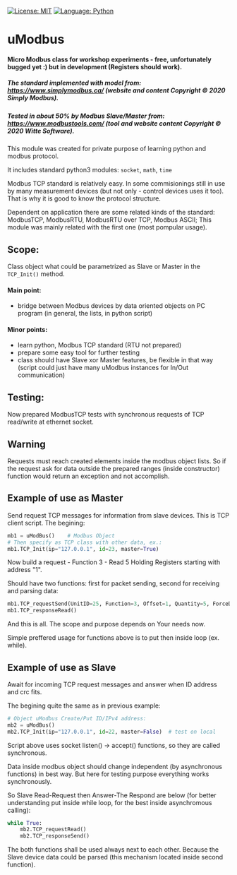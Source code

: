 [![License: MIT](https://img.shields.io/badge/license-MIT-blue)](https://github.com/kkuba91/uModbus/LICENSE)
[![Language: Python](https://img.shields.io/badge/python-%3E%3D3.7-blue)](https://github.com/kkuba91/uModbus)

# uModbus
#### Micro Modbus class for workshop experiments - free, unfortunately bugged yet :) but in development (Registers should work).

##### The standard implemented with model from: https://www.simplymodbus.ca/  (website and content Copyright © 2020 Simply Modbus).

##### Tested in about 50% by Modbus Slave/Master from: https://www.modbustools.com/  (tool and website content Copyright © 2020 Witte Software).  

This module was created for private purpose of learning python and modbus protocol.

It includes standard python3 modules: `socket`, `math`, `time`

Modbus TCP standard is relatively easy. In some commisionings still in use by many measurement devices (but not only - control devices uses it too).
That is why it is good to know the protocol structure. 

Dependent on application there are some related kinds of the standard: ModbusTCP, ModbusRTU, ModbusRTU over TCP, Modbus ASCII; This module was mainly related with the first one (most pompular usage).


## Scope:
Class object what could be parametrized as Slave or Master in the `TCP_Init()` method.


#### Main point:

- bridge between Modbus devices by data oriented objects on PC program (in general, the lists, in python script)


#### Minor points:

 - learn python, Modbus TCP standard (RTU not prepared)
 - prepare some easy tool for further testing
 - class should have Slave xor Master features, be flexible in that way (script could just have many uModbus instances for In/Out communication)


## Testing:
Now prepared ModbusTCP tests with synchronous requests of TCP read/write at ethernet socket.


## Warning
Requests must reach created elements inside the modbus object lists. So if the request ask for data outside the prepared ranges (inside constructor) function would return an exception and not accomplish.


## Example of use as Master
Send request TCP messages for information from slave devices. This is TCP client script.
The begining:

```python
mb1 = uModBus()    # Modbus Object
# Then specify as TCP class with other data, ex.:
mb1.TCP_Init(ip="127.0.0.1", id=23, master=True)
```

Now build a request - Function 3 - Read 5 Holding Registers starting with address "1".

Should have two functions: first for packet sending, second for receiving and parsing data:
```python
mb1.TCP_requestSend(UnitID=25, Function=3, Offset=1, Quantity=5, ForceData=None)
mb1.TCP_responseRead()
```
And this is all. The scope and purpose depends on Your needs now.

Simple preffered usage for functions above is to put then inside loop (ex. while).


## Example of use as Slave
Await for incoming TCP request messages and answer when ID address and crc fits.

The begining quite the same as in previous example:
```python
# Object uModbus Create/Put ID/IPv4 address:
mb2 = uModBus()
mb2.TCP_Init(ip="127.0.0.1", id=22, master=False)  # test on local
```
Script above uses socket listen() -> accept() functions, so they are called synchronous.

Data inside modbus object should change independent (by asynchronous functions) in best way. But here for testing purpose everything works synchronously.

So Slave Read-Request then Answer-The Respond are below (for better understanding put inside while loop, for the best inside asynchromous calling):
```python
while True:
    mb2.TCP_requestRead()
    mb2.TCP_responseSend()
```

The both functions shall be used always next to each other. Because the Slave device data could be parsed (this mechanism located inside second function).

